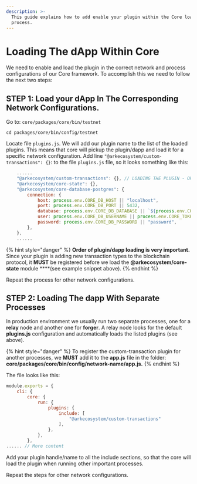 ```yaml
---
description: >-
  This guide explains how to add enable your plugin within the Core loading
  process.
---
```


# Loading The dApp Within Core

We need to enable and load the plugin in the correct network and process configurations of our Core framework. To accomplish this we need to follow the next two steps:

## STEP 1: Load your dApp In The Corresponding Network Configurations.

Go to: `core/packages/core/bin/testnet`

```text
cd packages/core/bin/config/testnet
```

Locate file `plugins.js`. We will add our plugin name to the list of the loaded plugins. This means that core will pickup the plugin/dapp and load it for a specific network configuration. Add line `"@arkecosystem/custom-transactions": {}`: to the file `plugins.js` file, so it looks something like this:

```javascript
    ......
    "@arkecosystem/custom-transactions": {}, // LOADING THE PLUGIN - ORDER IS IMPORTANT
    "@arkecosystem/core-state": {},
    "@arkecosystem/core-database-postgres": {
        connection: {
            host: process.env.CORE_DB_HOST || "localhost",
            port: process.env.CORE_DB_PORT || 5432,
            database: process.env.CORE_DB_DATABASE || `${process.env.CORE_TOKEN}_${process.env.CORE_NETWORK_NAME}`,
            user: process.env.CORE_DB_USERNAME || process.env.CORE_TOKEN,
            password: process.env.CORE_DB_PASSWORD || "password",
        },
    },
    ......
```

{% hint style="danger" %}
**Order of plugin/dapp loading is very important.** Since your plugin is adding new transaction types to the blockchain protocol, it **MUST** be registered before we load the  **@arkecosystem/core-state** module ****\(see example snippet above\).
{% endhint %}

Repeat the process for other network configurations.

## STEP 2: Loading The dapp With Separate Processes

In production environment we usually run two separate processes, one for a **relay** node and another one for **forger**. A relay node looks for the default **plugins.js** configuration and automatically loads the listed plugins \(see above\).

{% hint style="danger" %}
To register the custom-transaction plugin for another processes, we **MUST** add it to the **app.js** file in the folder: **core/packages/core/bin/config/network-name/app.js.**
{% endhint %}

 The file looks like this:

```javascript
module.exports = {
    cli: {
        core: {
            run: {
                plugins: {
                    include: [
                        "@arkecosystem/custom-transactions"
                    ],
                },
            },
        },
...... // More content
```

Add your plugin handle/name to all the include sections, so that the core will load the plugin when running other important processes. 

Repeat the steps for other network configurations. 


